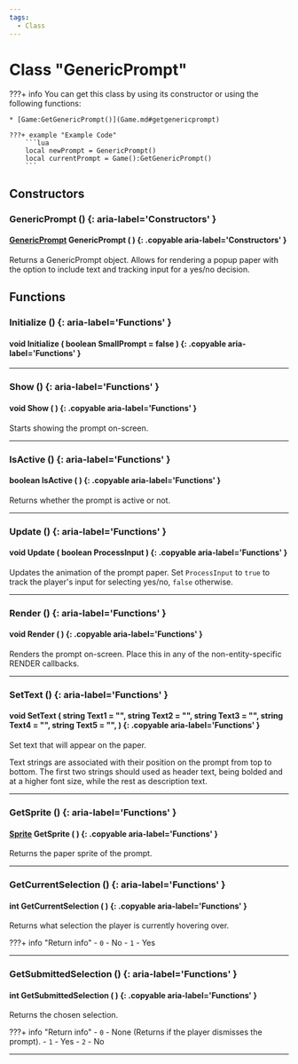 ```yaml
---
tags:
  - Class
---
```

# Class "GenericPrompt"

???+ info
	You can get this class by using its constructor or using the following functions:

	* [Game:GetGenericPrompt()](Game.md#getgenericprompt)

	???+ example "Example Code"
		```lua
		local newPrompt = GenericPrompt()
		local currentPrompt = Game():GetGenericPrompt()
		```

## Constructors
### GenericPrompt () {: aria-label='Constructors' }
#### [GenericPrompt](GenericPrompt.md) GenericPrompt ( ) {: .copyable aria-label='Constructors' }
Returns a GenericPrompt object. Allows for rendering a popup paper with the option to include text and tracking input for a yes/no decision.

## Functions

### Initialize () {: aria-label='Functions' }
#### void Initialize ( boolean SmallPrompt = false ) {: .copyable aria-label='Functions' }

___
### Show () {: aria-label='Functions' }
#### void Show ( ) {: .copyable aria-label='Functions' }
Starts showing the prompt on-screen.

___
### IsActive () {: aria-label='Functions' }
#### boolean IsActive ( ) {: .copyable aria-label='Functions' }
Returns whether the prompt is active or not.

___
### Update () {: aria-label='Functions' }
#### void Update ( boolean ProcessInput ) {: .copyable aria-label='Functions' }
Updates the animation of the prompt paper. Set `ProcessInput` to `true` to track the player's input for selecting yes/no, `false` otherwise.

___
### Render () {: aria-label='Functions' }
#### void Render ( ) {: .copyable aria-label='Functions' }
Renders the prompt on-screen. Place this in any of the non-entity-specific RENDER callbacks.

___
### SetText () {: aria-label='Functions' }
#### void SetText ( string Text1 = "", string Text2 = "", string Text3 = "", string Text4 = "", string Text5 = "", ) {: .copyable aria-label='Functions' }
Set text that will appear on the paper.

Text strings are associated with their position on the prompt from top to bottom. The first two strings should used as header text, being bolded and at a higher font size, while the rest as description text.

___
### GetSprite () {: aria-label='Functions' }
#### [Sprite](Sprite.md) GetSprite ( ) {: .copyable aria-label='Functions' }
Returns the paper sprite of the prompt.

___
### GetCurrentSelection () {: aria-label='Functions' }
#### int GetCurrentSelection ( ) {: .copyable aria-label='Functions' }
Returns what selection the player is currently hovering over.

???+ info "Return info"
	- `0` - No
	- `1` - Yes

___
### GetSubmittedSelection () {: aria-label='Functions' }
#### int GetSubmittedSelection ( ) {: .copyable aria-label='Functions' }
Returns the chosen selection. 

???+ info "Return info"
	- `0` - None (Returns if the player dismisses the prompt).
	- `1` - Yes
	- `2` - No

___